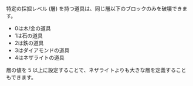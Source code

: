 特定の採掘レベル (層) を持つ道具は、同じ層以下のブロックのみを破壊できます。

* 0は木/金の道具
* 1は石の道具
* 2は鉄の道具
* 3はダイアモンドの道具
* 4はネザライトの道具

層の値を 5 以上に設定することで、ネザライトよりも大きな層を定義することもできます。